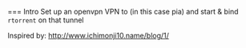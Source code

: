 === Intro
Set up an openvpn VPN to (in this case pia) and start & bind ``rtorrent`` on that tunnel

Inspired by: http://www.ichimonji10.name/blog/1/
